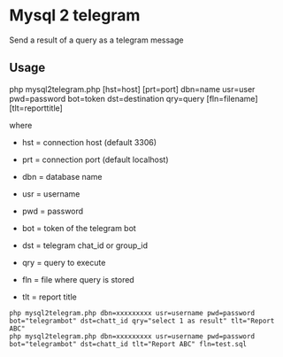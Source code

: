 # Mysql 2 telegram

Send a result of a query as a telegram message

## Usage
php mysql2telegram.php [hst=host] [prt=port] dbn=name usr=user pwd=password bot=token dst=destination qry=query [fln=filename] [tlt=reporttitle]

where 
* hst = connection host (default 3306)
* prt = connection port (default localhost)
* dbn = database name
* usr = username
* pwd = password

* bot = token of the telegram bot
* dst = telegram chat_id or group_id
* qry = query to execute
* fln = file where query is stored
* tlt = report title

```
php mysql2telegram.php dbn=xxxxxxxxx usr=username pwd=password bot="telegrambot" dst=chatt_id qry="select 1 as result" tlt="Report ABC"
php mysql2telegram.php dbn=xxxxxxxxx usr=username pwd=password bot="telegrambot" dst=chatt_id tlt="Report ABC" fln=test.sql 
```
